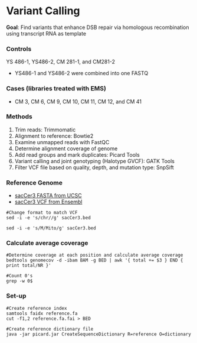 # Variant Calling

**Goal**: Find variants that enhance DSB repair via homologous recombination using transcript RNA as template

### Controls
YS 486-1, YS486-2, CM 281-1, and CM281-2
* YS486-1 and YS486-2 were combined into one FASTQ

### Cases (libraries treated with EMS)
* CM 3, CM 6, CM 9, CM 10, CM 11, CM 12, and CM 41

### Methods
1. Trim reads: Trimmomatic
2. Alignment to reference: Bowtie2
3. Examine unmapped reads with FastQC
4. Determine alignment coverage of genome
5. Add read groups and mark duplicates: Picard Tools
6. Variant calling and joint genotyping (Halotype GVCF): GATK Tools
7. Filter VCF file based on quality, depth, and mutation type: SnpSift

### Reference Genome
* [sacCer3 FASTA from UCSC](http://hgdownload.soe.ucsc.edu/goldenPath/sacCer3/bigZips/)
* [sacCer3 VCF from Ensembl](https://www.ensembl.org/info/data/ftp/index.html)

```
#Change format to match VCF
sed -i -e 's/chr//g' sacCer3.bed
```
```
sed -i -e 's/M/Mito/g' sacCer3.bed
```

### Calculate average coverage
```
#Determine coverage at each position and calculate average coverage
bedtools genomecov -d -ibam BAM -g BED | awk '{ total += $3 } END { print total/NR }'
```

```
#Count 0's
grep -w 0$
```

### Set-up
```
#Create reference index
samtools faidx reference.fa
cut -f1,2 reference.fa.fai > BED
```
```
#Create reference dictionary file
java -jar picard.jar CreateSequenceDictionary R=reference O=dictionary
```
